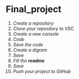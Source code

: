 # Final_project
1. *Create a repository*
2. *Clone your repository to VSC*
3. *Create a new console*
4. *Code*
5. *Save the code*
6. *Create a digram*
7. *Save*
8. *Fill the **readme*** 
9. *Save*
10. *Push your project to GitHub*